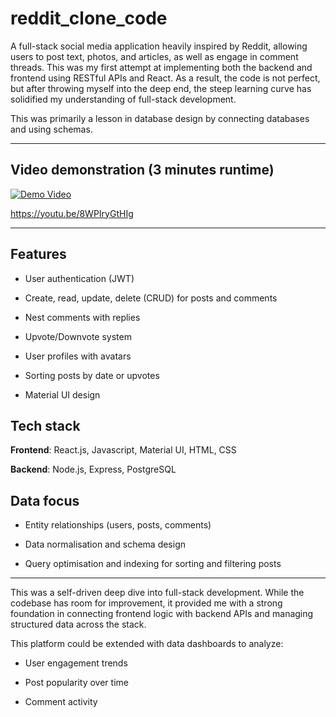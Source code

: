 # reddit_clone_code

A full-stack social media application heavily inspired by Reddit, allowing users to post text, photos, and articles, as well as engage in comment threads. This was my first attempt at implementing both the backend and frontend using RESTful APIs and React. As a result, the code is not perfect, but after throwing myself into the deep end, the steep learning curve has solidified my understanding of full-stack development.

This was primarily a lesson in database design by connecting databases and using schemas. 

----------------------------------------------------------------------------

## Video demonstration (3 minutes runtime)

[![Demo Video](https://img.youtube.com/vi/8WPIryGtHIg/0.jpg)](https://youtu.be/8WPIryGtHIg)



https://youtu.be/8WPIryGtHIg



----------------------------------------------------------------------------

## Features

- User authentication (JWT)

- Create, read, update, delete (CRUD) for posts and comments

- Nest comments with replies

- Upvote/Downvote system

- User profiles with avatars

- Sorting posts by date or upvotes

- Material UI design

## Tech stack

**Frontend**:
React.js, Javascript, Material UI, HTML, CSS

**Backend**:
Node.js, Express, PostgreSQL

## Data focus

- Entity relationships (users, posts, comments)

- Data normalisation and schema design

- Query optimisation and indexing for sorting and filtering posts


----------------------------------------------------------------------------

This was a self-driven deep dive into full-stack development. While the codebase has room for improvement, it provided me with a strong foundation in connecting frontend logic with backend APIs and managing structured data across the stack.

This platform could be extended with data dashboards to analyze:

- User engagement trends

- Post popularity over time

- Comment activity 


